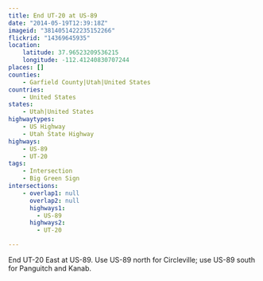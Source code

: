 ```yaml
---
title: End UT-20 at US-89
date: "2014-05-19T12:39:18Z"
imageid: "3814051422235152266"
flickrid: "14369645935"
location:
    latitude: 37.96523209536215
    longitude: -112.41240830707244
places: []
counties:
    - Garfield County|Utah|United States
countries:
    - United States
states:
    - Utah|United States
highwaytypes:
    - US Highway
    - Utah State Highway
highways:
    - US-89
    - UT-20
tags:
    - Intersection
    - Big Green Sign
intersections:
    - overlap1: null
      overlap2: null
      highways1:
        - US-89
      highways2:
        - UT-20

---
```

End UT-20 East at US-89.  Use US-89 north for Circleville; use US-89 south for Panguitch and Kanab.
